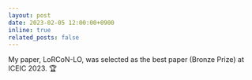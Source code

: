 ```yaml
---
layout: post
date: 2023-02-05 12:00:00+0900
inline: true
related_posts: false
---
```


My paper, LoRCoN-LO, was selected as the best paper (Bronze Prize) at ICEIC 2023. :trophy: